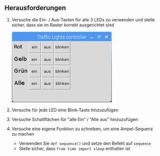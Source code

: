## Herausforderungen

1. Versuche die Ein- / Aus-Tasten für alle 3 LEDs zu verwenden und stelle sicher, dass sie im Raster korrekt ausgerichtet sind
    
    ![](images/guizero-4.png)

2. Versuche für jede LED eine Blink-Taste hinzuzufügen

3. Versuche Schaltflächen für "alle Ein" / "Alle aus" hinzuzufügen

4. Versuche eine eigene Funktion zu schreiben, um eine Ampel-Sequenz zu machen
    
    - Verwenden Sie `def sequence()` und setze den Befehl auf `sequence`
    - Stelle sicher, dass `from time import sleep` enthalten ist